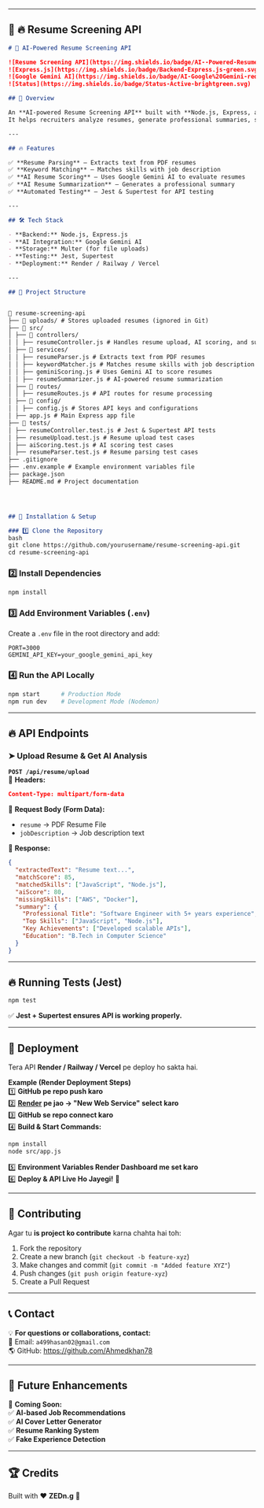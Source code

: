 

---

## 📌 **🔥 Resume Screening API**

```md
# 🚀 AI-Powered Resume Screening API

![Resume Screening API](https://img.shields.io/badge/AI--Powered-Resume%20Screening-blue.svg)
![Express.js](https://img.shields.io/badge/Backend-Express.js-green.svg)
![Google Gemini AI](https://img.shields.io/badge/AI-Google%20Gemini-red.svg)
![Status](https://img.shields.io/badge/Status-Active-brightgreen.svg)

## 📌 Overview

An **AI-powered Resume Screening API** built with **Node.js, Express, and Google Gemini AI**.  
It helps recruiters analyze resumes, generate professional summaries, score candidates, and suggest missing skills.

---

## 🔥 Features

✅ **Resume Parsing** – Extracts text from PDF resumes  
✅ **Keyword Matching** – Matches skills with job description  
✅ **AI Resume Scoring** – Uses Google Gemini AI to evaluate resumes  
✅ **AI Resume Summarization** – Generates a professional summary  
✅ **Automated Testing** – Jest & Supertest for API testing

---

## 🛠️ Tech Stack

- **Backend:** Node.js, Express.js
- **AI Integration:** Google Gemini AI
- **Storage:** Multer (for file uploads)
- **Testing:** Jest, Supertest
- **Deployment:** Render / Railway / Vercel

---

## 📂 Project Structure


📂 resume-screening-api
├── 📂 uploads/ # Stores uploaded resumes (ignored in Git)
├── 📂 src/
│ ├── 📂 controllers/  
│ │ ├── resumeController.js # Handles resume upload, AI scoring, and summarization
│ ├── 📂 services/
│ │ ├── resumeParser.js # Extracts text from PDF resumes
│ │ ├── keywordMatcher.js # Matches resume skills with job description
│ │ ├── geminiScoring.js # Uses Gemini AI to score resumes
│ │ ├── resumeSummarizer.js # AI-powered resume summarization
│ ├── 📂 routes/
│ │ ├── resumeRoutes.js # API routes for resume processing
│ ├── 📂 config/
│ │ ├── config.js # Stores API keys and configurations
│ ├── app.js # Main Express app file
├── 📂 tests/
│ ├── resumeController.test.js # Jest & Supertest API tests
│ ├── resumeUpload.test.js # Resume upload test cases
│ ├── aiScoring.test.js # AI scoring test cases
│ ├── resumeParser.test.js # Resume parsing test cases
├── .gitignore
├── .env.example # Example environment variables file
├── package.json
├── README.md # Project documentation




## 🔧 Installation & Setup

### 1️⃣ Clone the Repository
bash
git clone https://github.com/yourusername/resume-screening-api.git
cd resume-screening-api
````

### 2️⃣ Install Dependencies

```bash
npm install
```

### 3️⃣ Add Environment Variables (`.env`)

Create a `.env` file in the root directory and add:

```env
PORT=3000
GEMINI_API_KEY=your_google_gemini_api_key
```

### 4️⃣ Run the API Locally

```bash
npm start      # Production Mode
npm run dev    # Development Mode (Nodemon)
```

---

## 🔥 API Endpoints

### ➤ **Upload Resume & Get AI Analysis**

**`POST /api/resume/upload`**  
📌 **Headers:**

```json
Content-Type: multipart/form-data
```

📌 **Request Body (Form Data):**

- `resume` → PDF Resume File
- `jobDescription` → Job description text

📌 **Response:**

```json
{
  "extractedText": "Resume text...",
  "matchScore": 85,
  "matchedSkills": ["JavaScript", "Node.js"],
  "aiScore": 80,
  "missingSkills": ["AWS", "Docker"],
  "summary": {
    "Professional Title": "Software Engineer with 5+ years experience",
    "Top Skills": ["JavaScript", "Node.js"],
    "Key Achievements": ["Developed scalable APIs"],
    "Education": "B.Tech in Computer Science"
  }
}
```

---

## 🔥 Running Tests (Jest)

```bash
npm test
```

✅ **Jest + Supertest ensures API is working properly.**

---

## 🚀 Deployment

Tera API **Render / Railway / Vercel** pe deploy ho sakta hai.

**Example (Render Deployment Steps)**  
1️⃣ **GitHub pe repo push karo**  
2️⃣ **[Render](https://render.com/) pe jao → "New Web Service" select karo**  
3️⃣ **GitHub se repo connect karo**  
4️⃣ **Build & Start Commands:**

```bash
npm install
node src/app.js
```

5️⃣ **Environment Variables Render Dashboard me set karo**  
6️⃣ **Deploy & API Live Ho Jayegi!** 🚀

---

## 🤝 Contributing

Agar tu **is project ko contribute** karna chahta hai toh:

1. Fork the repository
2. Create a new branch (`git checkout -b feature-xyz`)
3. Make changes and commit (`git commit -m "Added feature XYZ"`)
4. Push changes (`git push origin feature-xyz`)
5. Create a Pull Request

---

## 📞 Contact

💡 **For questions or collaborations, contact:**  
📧 Email: `a499hasan02@gmail.com`  
🌎 GitHub: https://github.com/Ahmedkhan78 

---

## 🎯 Future Enhancements

🚀 **Coming Soon:**  
✅ **AI-based Job Recommendations**  
✅ **AI Cover Letter Generator**  
✅ **Resume Ranking System**  
✅ **Fake Experience Detection**

---

## 🏆 Credits

Built with ❤️ **ZEDn.g** 🚀

```

```
